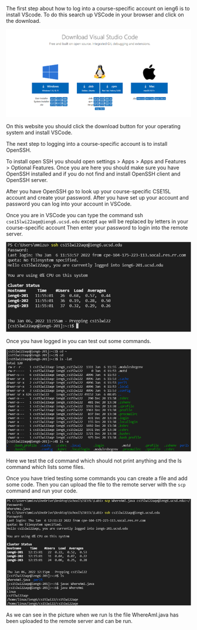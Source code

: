 The first step about how to log into a course-specific account on ieng6 is to install VScode. To do this search up VSCode in your browser and click on the download.

![VSCode Download](VSCodeDownloadPage.PNG)

On this website you should click the download button for your operating system and install VSCode.

The next step to logging into a course-specific account is to install OpenSSH.

To install open SSH you should open settings > Apps > Apps and Features > Optional Features. 
Once you are here you should make sure you have OpenSSH installed and if you do not find and install OpenSSH client and OpenSSH server.

After you have OpenSSH go to look up your course-specific CSE15L account and create your password.
After you have set up your account and password you can log into your account in VSCode.

Once you are in VSCode you can type the command ssh `cse15lwi22aqe@ieng6.ucsd.edu` except `aqe` will be replaced by letters in your course-specific account
Then enter your password to login into the remote server.

![Logging into Remote Server](VSCode%20ssh%20login.PNG)

Once you have logged in you can test out some commands.

![Commands](lab1Part4.PNG)

Here we test the cd command which should not print anything and the ls command which lists some files.

Once you have tried testing some commands you can create a file and add some code.
Then you can upload the file to the remote server with the `scp` command and run your code.

![scp command](lab1Part5.PNG)

As we can see in the picture when we run ls the file WhereAmI.java has been uploaded to the remote server and can be run.
